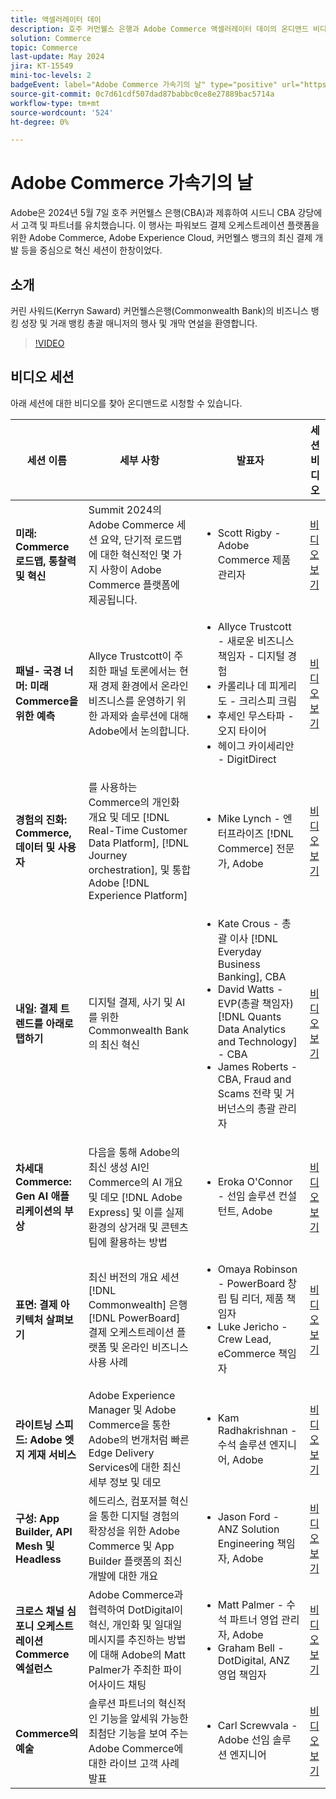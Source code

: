 ```yaml
---
title: 액셀러레이터 데이
description: 호주 커먼웰스 은행과 Adobe Commerce 액셀러레이터 데이의 온디맨드 비디오를 감상하십시오.
solution: Commerce
topic: Commerce
last-update: May 2024
jira: KT-15549
mini-toc-levels: 2
badgeEvent: label="Adobe Commerce 가속기의 날" type="positive" url="https://experienceleague.adobe.com/en/docs/events/apac-commerce-recordings/2024/accelerator-day/overview.html"
source-git-commit: 0c7d61cdf507dad87babbc0ce8e27889bac5714a
workflow-type: tm+mt
source-wordcount: '524'
ht-degree: 0%

---
```



# Adobe Commerce 가속기의 날

Adobe은 2024년 5월 7일 호주 커먼웰스 은행(CBA)과 제휴하여 시드니 CBA 강당에서 고객 및 파트너를 유치했습니다. 이 행사는 파워보드 결제 오케스트레이션 플랫폼을 위한 Adobe Commerce, Adobe Experience Cloud, 커먼웰스 뱅크의 최신 결제 개발 등을 중심으로 혁신 세션이 한창이었다.

## 소개

커린 사워드(Kerryn Saward) 커먼웰스은행(Commonwealth Bank)의 비즈니스 뱅킹 성장 및 거래 뱅킹 총괄 매니저의 행사 및 개막 연설을 환영합니다.

>[!VIDEO](https://video.tv.adobe.com/v/3429276/?learn=on)

## 비디오 세션

아래 세션에 대한 비디오를 찾아 온디맨드로 시청할 수 있습니다.

| 세션 이름 | 세부 사항 | 발표자 | 세션 비디오 |
| ---- | ---- | ---- | ---- |
| **미래: Commerce 로드맵, 통찰력 및 혁신** | Summit 2024의 Adobe Commerce 세션 요약, 단기적 로드맵에 대한 혁신적인 몇 가지 사항이 Adobe Commerce 플랫폼에 제공됩니다. | <ul><li>Scott Rigby - Adobe Commerce 제품 관리자</ul></li> | [비디오 보기](./navigating-tomorrow.md) |
| **패널- 국경 너머: 미래 Commerce을 위한 예측** | Allyce Trustcott이 주최한 패널 토론에서는 현재 경제 환경에서 온라인 비즈니스를 운영하기 위한 과제와 솔루션에 대해 Adobe에서 논의합니다. | <ul><li>Allyce Trustcott - 새로운 비즈니스 책임자 - 디지털 경험</li><li> 카롤리나 데 피게리도 - 크리스피 크림</li><li>후세인 무스타파 - 오지 타이어</li><li>헤이그 카이세리안 - DigitDirect</li></ul> | [비디오 보기](./panel-beyond-borders.md) |
| **경험의 진화: Commerce, 데이터 및 사용자** | 를 사용하는 Commerce의 개인화 개요 및 데모 [!DNL Real-Time Customer Data Platform], [!DNL Journey orchestration], 및 통합 Adobe [!DNL Experience Platform] | <ul><li>Mike Lynch - 엔터프라이즈 [!DNL Commerce] 전문가, Adobe</li></ul> | [비디오 보기](./experience-evolution.md) |
| **내일: 결제 트렌드를 아래로 탭하기** | 디지털 결제, 사기 및 AI를 위한 Commonwealth Bank의 최신 혁신 | <ul><li>Kate Crous - 총괄 이사 [!DNL Everyday Business Banking], CBA</li><li>David Watts - EVP(총괄 책임자) [!DNL Quants Data Analytics and Technology] - CBA</li><li>James Roberts - CBA, Fraud and Scams 전략 및 거버넌스의 총괄 관리자</li></ul> | [비디오 보기](./panel-tapping-into-tomorrow.md) |
| **차세대 Commerce: Gen AI 애플리케이션의 부상** | 다음을 통해 Adobe의 최신 생성 AI인 Commerce의 AI 개요 및 데모 [!DNL Adobe Express] 및 이를 실제 환경의 상거래 및 콘텐츠 팀에 활용하는 방법 | <ul><li>Eroka O&#39;Connor - 선임 솔루션 컨설턴트, Adobe</li></ul> | [비디오 보기](./next-gen-commerce.md) |
| **표면: 결제 아키텍처 살펴보기** | 최신 버전의 개요 세션 [!DNL Commonwealth] 은행 [!DNL PowerBoard] 결제 오케스트레이션 플랫폼 및 온라인 비즈니스 사용 사례 | <ul><li>Omaya Robinson - PowerBoard 창립 팀 리더, 제품 책임자</li><li>Luke Jericho - Crew Lead, eCommerce 책임자</li></ul> | [비디오 보기](./beneath-the-surface.md) |
| **라이트닝 스피드: Adobe 엣지 게재 서비스** | Adobe Experience Manager 및 Adobe Commerce을 통한 Adobe의 번개처럼 빠른 Edge Delivery Services에 대한 최신 세부 정보 및 데모 | <ul><li>Kam Radhakrishnan - 수석 솔루션 엔지니어, Adobe</li></ul> | [비디오 보기](./lightning-speed.md) |
| **구성: App Builder, API Mesh 및 Headless** | 헤드리스, 컴포저블 혁신을 통한 디지털 경험의 확장성을 위한 Adobe Commerce 및 App Builder 플랫폼의 최신 개발에 대한 개요 | <ul><li>Jason Ford - ANZ Solution Engineering 책임자, Adobe</li></ul> | [비디오 보기](./composability.md) |
| **크로스 채널 심포니 오케스트레이션 Commerce 엑설런스** | Adobe Commerce과 협력하여 DotDigital이 혁신, 개인화 및 일대일 메시지를 추진하는 방법에 대해 Adobe의 Matt Palmer가 주최한 파이어사이드 채팅 | <ul><li> Matt Palmer - 수석 파트너 영업 관리자, Adobe</li><li>Graham Bell - DotDigital, ANZ 영업 책임자</li></ul> | [비디오 보기](./cross-channel-symphony.md) |
| **Commerce의 예술** | 솔루션 파트너의 혁신적인 기능을 앞세워 가능한 최첨단 기능을 보여 주는 Adobe Commerce에 대한 라이브 고객 사례 발표 | <ul><li>Carl Screwvala - Adobe 선임 솔루션 엔지니어</li></ul> | [비디오 보기](./the-art-of-commerce.md) |

